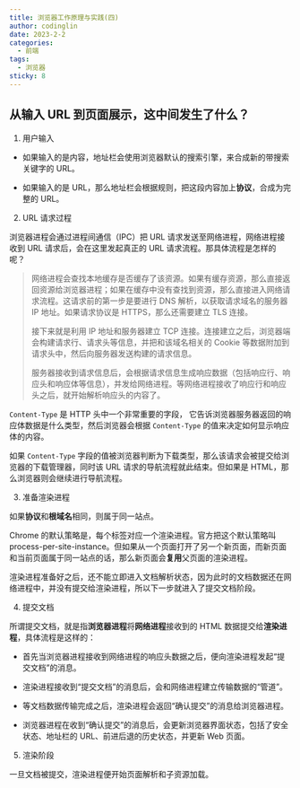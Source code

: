 ```yaml
---
title: 浏览器工作原理与实践(四)
author: codinglin
date: 2023-2-2
categories:
  - 前端
tags:
  - 浏览器
sticky: 8
---
```


## 从输入 URL 到页面展示，这中间发生了什么？

1. 用户输入

- 如果输入的是内容，地址栏会使用浏览器默认的搜索引擎，来合成新的带搜索关键字的 URL。

- 如果输入的是 URL，那么地址栏会根据规则，把这段内容加上**协议**，合成为完整的 URL。

2. URL 请求过程

浏览器进程会通过进程间通信（IPC）把 URL 请求发送至网络进程，网络进程接收到 URL 请求后，会在这里发起真正的 URL 请求流程。那具体流程是怎样的呢？

> 网络进程会查找本地缓存是否缓存了该资源。如果有缓存资源，那么直接返回资源给浏览器进程；如果在缓存中没有查找到资源，那么直接进入网络请求流程。这请求前的第一步是要进行 DNS 解析，以获取请求域名的服务器 IP 地址。如果请求协议是 HTTPS，那么还需要建立 TLS 连接。
>
> 接下来就是利用 IP 地址和服务器建立 TCP 连接。连接建立之后，浏览器端会构建请求行、请求头等信息，并把和该域名相关的 Cookie 等数据附加到请求头中，然后向服务器发送构建的请求信息。
>
> 服务器接收到请求信息后，会根据请求信息生成响应数据（包括响应行、响应头和响应体等信息），并发给网络进程。等网络进程接收了响应行和响应头之后，就开始解析响应头的内容了。

`Content-Type` 是 HTTP 头中一个非常重要的字段， 它告诉浏览器服务器返回的响应体数据是什么类型，然后浏览器会根据 `Content-Type` 的值来决定如何显示响应体的内容。

如果 `Content-Type` 字段的值被浏览器判断为下载类型，那么该请求会被提交给浏览器的下载管理器，同时该 URL 请求的导航流程就此结束。但如果是 HTML，那么浏览器则会继续进行导航流程。

3. 准备渲染进程

如果**协议**和**根域名**相同，则属于同一站点。

Chrome 的默认策略是，每个标签对应一个渲染进程。官方把这个默认策略叫 process-per-site-instance。但如果从一个页面打开了另一个新页面，而新页面和当前页面属于同一站点的话，那么新页面会**复用**父页面的渲染进程。

渲染进程准备好之后，还不能立即进入文档解析状态，因为此时的文档数据还在网络进程中，并没有提交给渲染进程，所以下一步就进入了提交文档阶段。

4. 提交文档

所谓提交文档，就是指**浏览器进程**将**网络进程**接收到的 HTML 数据提交给**渲染进程**，具体流程是这样的：

- 首先当浏览器进程接收到网络进程的响应头数据之后，便向渲染进程发起“提交文档”的消息。

- 渲染进程接收到“提交文档”的消息后，会和网络进程建立传输数据的“管道”。

- 等文档数据传输完成之后，渲染进程会返回“确认提交”的消息给浏览器进程。

- 浏览器进程在收到“确认提交”的消息后，会更新浏览器界面状态，包括了安全状态、地址栏的 URL、前进后退的历史状态，并更新 Web 页面。

5. 渲染阶段

一旦文档被提交，渲染进程便开始页面解析和子资源加载。
